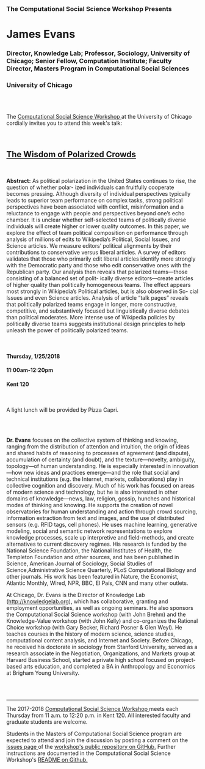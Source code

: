 




<br>

<h3 class=pfblock-header> The Computational Social Science Workshop Presents </h3>

<h1 class=pfblock-header3> James Evans </h1>
<h3 class=pfblock-header3> Director, Knowledge Lab; Professor, Sociology, University of Chicago; Senior Fellow, Computation Institute; Faculty Director, Masters Program in Computational Social Sciences </h3>
<h3 class=pfblock-header3> University of Chicago </h3>

<br><br>



<p class=pfblock-header3>The <a href="https://macss.uchicago.edu/content/computation-workshop"> Computational Social Science Workshop </a> at the University of Chicago cordially invites you to attend this week's talk:</p>

<br>

<div class=pfblock-header3>
<h2 class=pfblock-header>
  <a href="https://github.com/uchicago-computation-workshop/james_evans/blob/master/2018__evans__wisdom_polarized_crowds.pdf" >The Wisdom of Polarized Crowds</a>
</h2>

<br>
</div>

<p class=footertext2>

**Abstract:** As political polarization in the United States continues to rise, the question of whether polar- ized individuals can fruitfully cooperate becomes pressing. Although diversity of individual perspectives typically leads to superior team performance on complex tasks, strong political perspectives have been associated with conflict, misinformation and a reluctance to engage with people and perspectives beyond one’s echo chamber. It is unclear whether self-selected teams of politically diverse individuals will create higher or lower quality outcomes. In this paper, we explore the effect of team political composition on performance through analysis of millions of edits to Wikipedia’s Political, Social Issues, and Science articles. We measure editors’ political alignments by their contributions to conservative versus liberal articles. A survey of editors validates that those who primarily edit liberal articles identify more strongly with the Democratic party and those who edit conservative ones with the Republican party. Our analysis then reveals that polarized teams—those consisting of a balanced set of polit- ically diverse editors—create articles of higher quality than politically homogeneous teams. The effect appears most strongly in Wikipedia’s Political articles, but is also observed in So- cial Issues and even Science articles. Analysis of article “talk pages” reveals that politically polarized teams engage in longer, more constructive, competitive, and substantively focused but linguistically diverse debates than political moderates. More intense use of Wikipedia policies by politically diverse teams suggests institutional design principles to help unleash the power of politically polarized teams.
</p>

<br>

<h4 class=pfblock-header3> Thursday, 1/25/2018 </h4>
<h4 class=pfblock-header3> 11:00am-12:20pm </h4>
<h4 class=pfblock-header3> Kent 120 </h4>

<br>

<p class=pfblock-header3>A light lunch will be provided by Pizza Capri.</p>

<br><br>

<p class=footertext2>

**Dr. Evans** focuses on the collective system of thinking and knowing, ranging from the distribution of attention and intuition, the origin of ideas and shared habits of reasoning to processes of agreement (and dispute), accumulation of certainty (and doubt), and the texture—novelty, ambiguity, topology—of human understanding. He is especially interested in innovation—how new ideas and practices emerge—and the role that social and technical institutions (e.g. the Internet, markets, collaborations) play in collective cognition and discovery. Much of his work has focused on areas of modern science and technology, but he is also interested in other domains of knowledge—news, law, religion, gossip, hunches and historical modes of thinking and knowing. He supports the creation of novel observatories for human understanding and action through crowd sourcing, information extraction from text and images, and the use of distributed sensors (e.g. RFID tags, cell phones). He uses machine learning, generative modeling, social and semantic network representations to explore knowledge processes, scale up interpretive and field-methods, and create alternatives to current discovery regimes. His research is funded by the National Science Foundation, the National Institutes of Health, the Templeton Foundation and other sources, and has been published in Science, American Journal of Sociology, Social Studies of Science,Administrative Science Quarterly, PLoS Computational Biology and other journals. His work has been featured in Nature, the Economist, Atlantic Monthly, Wired, NPR, BBC, El País, CNN and many other outlets.

At Chicago, Dr. Evans is the Director of Knowledge Lab (http://knowledgelab.org), which has collaborative, granting and employment opportunities, as well as ongoing seminars. He also sponsors the Computational Social Science workshop (with John Brehm) and the Knowledge-Value workshop (with John Kelly) and co-organizes the Rational Choice workshop (with Gary Becker, Richard Posner & Glen Weyl).  He teaches courses in the history of modern science, science studies, computational content analysis, and Internet and Society. Before Chicago, he received his doctorate in sociology from Stanford University, served as a research associate in the Negotiation, Organizations, and Markets group at Harvard Business School, started a private high school focused on project-based arts education, and completed a BA in Anthropology and Economics at Brigham Young University. 
</p>




<br><br>

---

<p class=footertext> The 2017-2018 <a href="https://macss.uchicago.edu/content/computation-workshop"> Computational Social Science Workshop </a> meets each Thursday from 11 a.m. to 12:20 p.m. in Kent 120. All interested faculty and graduate students are welcome.</p>

<p class=footertext>Students in the Masters of Computational Social Science program are expected to attend and join the discussion by posting a comment on the <a href="https://github.com/uchicago-computation-workshop/james_evans/issues"> issues page </a> of the <a href="https://github.com/uchicago-computation-workshop/james_evans"> workshop's public repository on GitHub.</a> Further instructions are documented in the Computational Social Science Workshop's <a href="https://github.com/uchicago-computation-workshop/README"> README on Github.</a></p>
